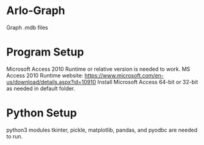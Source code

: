 # Arlo-Graph
Graph .mdb files 


# Program Setup
Microsoft Access 2010 Runtime or relative version is needed to work. 
MS Access 2010 Runtime website: https://www.microsoft.com/en-us/download/details.aspx?id=10910 
Install Microsoft Access 64-bit or 32-bit as needed in default folder. 


# Python Setup
python3 modules tkinter, pickle, matplotlib, pandas, and pyodbc are needed to run. 
